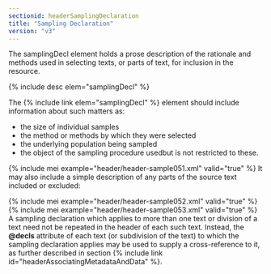 ```yaml
---
sectionid: headerSamplingDeclaration
title: "Sampling Declaration"
version: "v3"
---
```


The samplingDecl element holds a prose description of the rationale and methods used
in
selecting texts, or parts of text, for inclusion in the resource.



{% include desc elem="samplingDecl" %}




The {% include link elem="samplingDecl" %} element should include information about such
matters as:

- the size of individual samples
- the method or methods by which they were selected
- the underlying population being sampled
- the object of the sampling procedure usedbut is not restricted to these.

{% include mei example="header/header-sample051.xml" valid="true" %}
It may also include a simple description of any parts of the source text included
or
excluded:

{% include mei example="header/header-sample052.xml" valid="true" %}
{% include mei example="header/header-sample053.xml" valid="true" %}
A sampling declaration which applies to more than one text or division of a text need
not
be repeated in the header of each such text. Instead, the **@decls** attribute of each
text (or subdivision of the text) to which the sampling declaration applies may be
used to
supply a cross-reference to it, as further described in section {% include link id="headerAssociatingMetadataAndData" %}.

